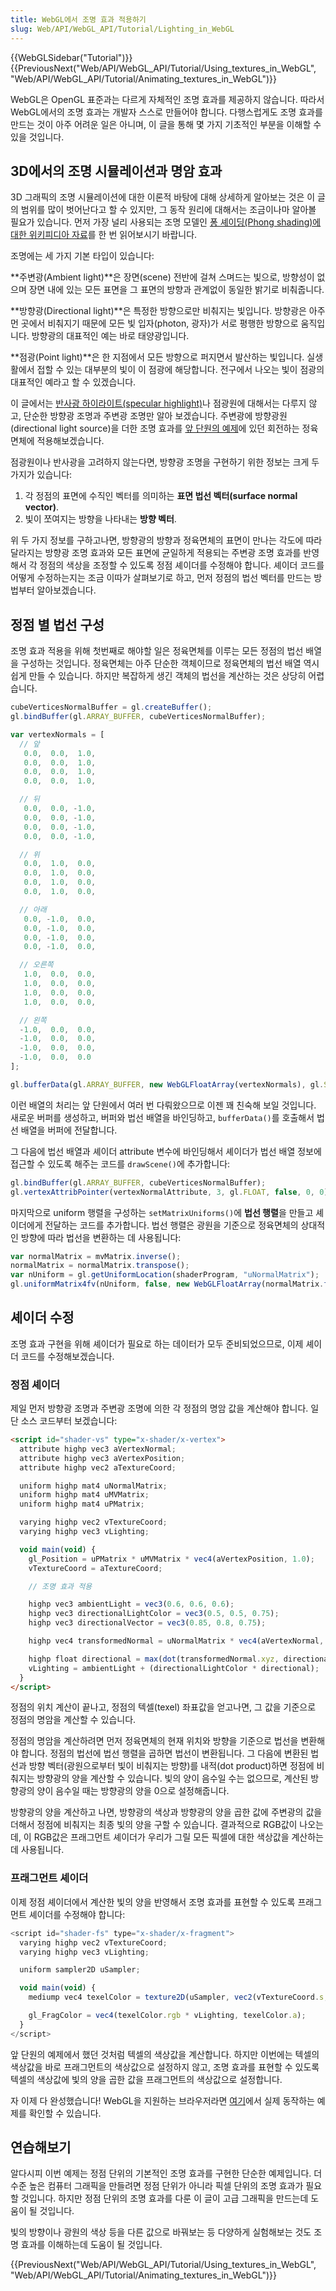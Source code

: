```yaml
---
title: WebGL에서 조명 효과 적용하기
slug: Web/API/WebGL_API/Tutorial/Lighting_in_WebGL
---
```


{{WebGLSidebar("Tutorial")}} {{PreviousNext("Web/API/WebGL_API/Tutorial/Using_textures_in_WebGL", "Web/API/WebGL_API/Tutorial/Animating_textures_in_WebGL")}}

WebGL은 OpenGL 표준과는 다르게 자체적인 조명 효과를 제공하지 않습니다. 따라서 WebGL에서의 조명 효과는 개발자 스스로 만들어야 합니다. 다행스럽게도 조명 효과를 만드는 것이 아주 어려운 일은 아니며, 이 글을 통해 몇 가지 기초적인 부분을 이해할 수 있을 것입니다.

## 3D에서의 조명 시뮬레이션과 명암 효과

3D 그래픽의 조명 시뮬레이션에 대한 이론적 바탕에 대해 상세하게 알아보는 것은 이 글의 범위를 많이 벗어난다고 할 수 있지만, 그 동작 원리에 대해서는 조금이나마 알아볼 필요가 있습니다. 먼저 가장 널리 사용되는 조명 모델인 [퐁 셰이딩(Phong shading)에 대한 위키피디아 자료](http://en.wikipedia.org/wiki/Phong_shading)를 한 번 읽어보시기 바랍니다.

조명에는 세 가지 기본 타입이 있습니다:

**주변광(Ambient light)**은 장면(scene) 전반에 걸쳐 스며드는 빛으로, 방향성이 없으며 장면 내에 있는 모든 표면을 그 표면의 방향과 관계없이 동일한 밝기로 비춰줍니다.

**방향광(Directional light)**은 특정한 방향으로만 비춰지는 빛입니다. 방향광은 아주 먼 곳에서 비춰지기 때문에 모든 빛 입자(photon, 광자)가 서로 평행한 방향으로 움직입니다. 방향광의 대표적인 예는 바로 태양광입니다.

**점광(Point light)**은 한 지점에서 모든 방향으로 퍼지면서 발산하는 빛입니다. 실생활에서 접할 수 있는 대부분의 빛이 이 점광에 해당합니다. 전구에서 나오는 빛이 점광의 대표적인 예라고 할 수 있겠습니다.

이 글에서는 [반사광 하이라이트(specular highlight)](http://en.wikipedia.org/wiki/Specular_highlight)나 점광원에 대해서는 다루지 않고, 단순한 방향광 조명과 주변광 조명만 알아 보겠습니다. 주변광에 방향광원(directional light source)을 더한 조명 효과를 [앞 단원의 예제](/en/WebGL/Using_textures_in_WebGL)에 있던 회전하는 정육면체에 적용해보겠습니다.

점광원이나 반사광을 고려하지 않는다면, 방향광 조명을 구현하기 위한 정보는 크게 두 가지가 있습니다:​

1. 각 정점의 표면에 수직인 벡터를 의미하는 **표면 법선 벡터(surface normal vector)**.
2. 빛이 쪼여지는 방향을 나타내는 **방향 벡터**.

위 두 가지 정보를 구하고나면, 방향광의 방향과 정육면체의 표면이 만나는 각도에 따라 달라지는 방향광 조명 효과와 모든 표면에 균일하게 적용되는 주변광 조명 효과를 반영해서 각 정점의 색상을 조정할 수 있도록 정점 셰이더를 수정해야 합니다. 셰이더 코드를 어떻게 수정하는지는 조금 이따가 살펴보기로 하고, 먼저 정점의 법선 벡터를 만드는 방법부터 알아보겠습니다.

## 정점 별 법선 구성

조명 효과 적용을 위해 첫번째로 해야할 일은 정육면체를 이루는 모든 정점의 법선 배열을 구성하는 것입니다. 정육면체는 아주 단순한 객체이므로 정육면체의 법선 배열 역시 쉽게 만들 수 있습니다. 하지만 복잡하게 생긴 객체의 법선을 계산하는 것은 상당히 어렵습니다.

```js
cubeVerticesNormalBuffer = gl.createBuffer();
gl.bindBuffer(gl.ARRAY_BUFFER, cubeVerticesNormalBuffer);

var vertexNormals = [
  // 앞
   0.0,  0.0,  1.0,
   0.0,  0.0,  1.0,
   0.0,  0.0,  1.0,
   0.0,  0.0,  1.0,

  // 뒤
   0.0,  0.0, -1.0,
   0.0,  0.0, -1.0,
   0.0,  0.0, -1.0,
   0.0,  0.0, -1.0,

  // 위
   0.0,  1.0,  0.0,
   0.0,  1.0,  0.0,
   0.0,  1.0,  0.0,
   0.0,  1.0,  0.0,

  // 아래
   0.0, -1.0,  0.0,
   0.0, -1.0,  0.0,
   0.0, -1.0,  0.0,
   0.0, -1.0,  0.0,

  // 오른쪽
   1.0,  0.0,  0.0,
   1.0,  0.0,  0.0,
   1.0,  0.0,  0.0,
   1.0,  0.0,  0.0,

  // 왼쪽
  -1.0,  0.0,  0.0,
  -1.0,  0.0,  0.0,
  -1.0,  0.0,  0.0,
  -1.0,  0.0,  0.0
];

gl.bufferData(gl.ARRAY_BUFFER, new WebGLFloatArray(vertexNormals), gl.STATIC_DRAW);
```

이런 배열의 처리는 앞 단원에서 여러 번 다뤄왔으므로 이젠 꽤 친숙해 보일 것입니다. 새로운 버퍼를 생성하고, 버퍼와 법선 배열을 바인딩하고, `bufferData()`를 호출해서 법선 배열을 버퍼에 전달합니다.

그 다음에 법선 배열과 셰이더 attribute 변수에 바인딩해서 셰이더가 법선 배열 정보에 접근할 수 있도록 해주는 코드를 `drawScene()`에 추가합니다:

```js
gl.bindBuffer(gl.ARRAY_BUFFER, cubeVerticesNormalBuffer);
gl.vertexAttribPointer(vertexNormalAttribute, 3, gl.FLOAT, false, 0, 0);
```

마지막으로 uniform 행렬을 구성하는 `setMatrixUniforms()`에 **법선 행렬**을 만들고 셰이더에게 전달하는 코드를 추가합니다. 법선 행렬은 광원을 기준으로 정육면체의 상대적인 방향에 따라 법선을 변환하는 데 사용됩니다:

```js
var normalMatrix = mvMatrix.inverse();
normalMatrix = normalMatrix.transpose();
var nUniform = gl.getUniformLocation(shaderProgram, "uNormalMatrix");
gl.uniformMatrix4fv(nUniform, false, new WebGLFloatArray(normalMatrix.flatten()));
```

## 셰이더 수정

조명 효과 구현을 위해 셰이더가 필요로 하는 데이터가 모두 준비되었으므로, 이제 셰이더 코드를 수정해보겠습니다.

### 정점 셰이더

제일 먼저 방향광 조명과 주변광 조명에 의한 각 정점의 명암 값을 계산해야 합니다. 일단 소스 코드부터 보겠습니다:

```html
<script id="shader-vs" type="x-shader/x-vertex">
  attribute highp vec3 aVertexNormal;
  attribute highp vec3 aVertexPosition;
  attribute highp vec2 aTextureCoord;

  uniform highp mat4 uNormalMatrix;
  uniform highp mat4 uMVMatrix;
  uniform highp mat4 uPMatrix;

  varying highp vec2 vTextureCoord;
  varying highp vec3 vLighting;

  void main(void) {
    gl_Position = uPMatrix * uMVMatrix * vec4(aVertexPosition, 1.0);
    vTextureCoord = aTextureCoord;

    // 조명 효과 적용

    highp vec3 ambientLight = vec3(0.6, 0.6, 0.6);
    highp vec3 directionalLightColor = vec3(0.5, 0.5, 0.75);
    highp vec3 directionalVector = vec3(0.85, 0.8, 0.75);

    highp vec4 transformedNormal = uNormalMatrix * vec4(aVertexNormal, 1.0);

    highp float directional = max(dot(transformedNormal.xyz, directionalVector), 0.0);
    vLighting = ambientLight + (directionalLightColor * directional);
  }
</script>
```

정점의 위치 계산이 끝나고, 정점의 텍셀(texel) 좌표값을 얻고나면, 그 값을 기준으로 정점의 명암을 계산할 수 있습니다.

정점의 명암을 계산하려면 먼저 정육면체의 현재 위치와 방향을 기준으로 법선을 변환해야 합니다. 정점의 법선에 법선 행렬을 곱하면 법선이 변환됩니다. 그 다음에 변환된 법선과 방향 벡터(광원으로부터 빛이 비춰지는 방향)를 내적(dot product)하면 정점에 비춰지는 방향광의 양을 계산할 수 있습니다. 빛의 양이 음수일 수는 없으므로, 계산된 방향광의 양이 음수일 때는 방향광의 양을 0으로 설정해줍니다.

방향광의 양을 계산하고 나면, 방향광의 색상과 방향광의 양을 곱한 값에 주변광의 값을 더해서 정점에 비춰지는 최종 빛의 양을 구할 수 있습니다. 결과적으로 RGB값이 나오는데, 이 RGB값은 프래그먼트 셰이더가 우리가 그릴 모든 픽셀에 대한 색상값을 계산하는데 사용됩니다.

### 프래그먼트 셰이더

이제 정점 셰이더에서 계산한 빛의 양을 반영해서 조명 효과를 표현할 수 있도록 프래그먼트 셰이더를 수정해야 합니다:

```js
<script id="shader-fs" type="x-shader/x-fragment">
  varying highp vec2 vTextureCoord;
  varying highp vec3 vLighting;

  uniform sampler2D uSampler;

  void main(void) {
    mediump vec4 texelColor = texture2D(uSampler, vec2(vTextureCoord.s, vTextureCoord.t));

    gl_FragColor = vec4(texelColor.rgb * vLighting, texelColor.a);
  }
</script>
```

앞 단원의 예제에서 했던 것처럼 텍셀의 색상값을 계산합니다. 하지만 이번에는 텍셀의 색상값을 바로 프래그먼트의 색상값으로 설정하지 않고, 조명 효과를 표현할 수 있도록 텍셀의 색상값에 빛의 양을 곱한 값을 프래그먼트의 색상값으로 설정합니다.

자 이제 다 완성했습니다! WebGL을 지원하는 브라우저라면 [여기](/samples/webgl/sample7/index.html)에서 실제 동작하는 예제를 확인할 수 있습니다.

## 연습해보기

알다시피 이번 예제는 정점 단위의 기본적인 조명 효과를 구현한 단순한 예제입니다. 더 수준 높은 컴퓨터 그래픽을 만들려면 정점 단위가 아니라 픽셀 단위의 조명 효과가 필요할 것입니다. 하지만 정점 단위의 조명 효과를 다룬 이 글이 고급 그래픽을 만드는데 도움이 될 것입니다.

빛의 방향이나 광원의 색상 등을 다른 값으로 바꿔보는 등 다양하게 실험해보는 것도 조명 효과를 이해하는데 도움이 될 것입니다.

{{PreviousNext("Web/API/WebGL_API/Tutorial/Using_textures_in_WebGL", "Web/API/WebGL_API/Tutorial/Animating_textures_in_WebGL")}}
